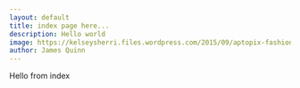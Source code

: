 ```yaml
---
layout: default
title: index page here...
description: Hello world
image: https://kelseysherri.files.wordpress.com/2015/09/aptopix-fashion-theyskens-theory-fall-2012-backstage.jpg
author: James Quinn
---
```

Hello from index
